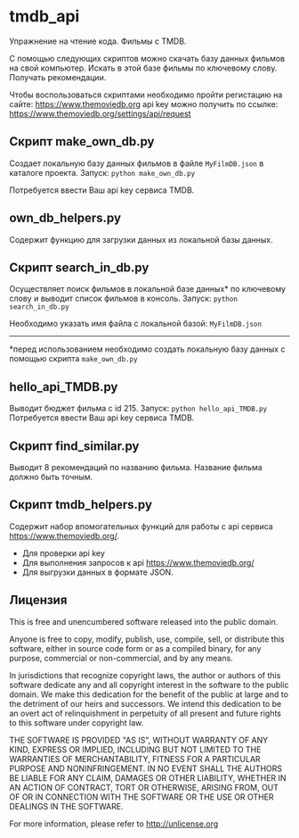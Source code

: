 # tmdb_api
Упражнение на чтение кода. Фильмы с TMDB.

С помощью следующих скриптов можно скачать базу данных фильмов на свой компьютер. Искать в этой базе фильмы по ключевому слову. Получать рекомендации.

Чтобы воспользоваться скриптами необходимо пройти регистацию на сайте: https://www.themoviedb.org
api key можно получить по ссылке: https://www.themoviedb.org/settings/api/request

## Скрипт make_own_db.py
Создает локальную базу данных фильмов в файле ```MyFilmDB.json``` в каталоге проекта.
Запуск:
```python make_own_db.py```

Потребуется ввести Ваш api key сервиса TMDB.

## own_db_helpers.py
Содержит функцию для загрузки данных из локальной базы данных.

## Скрипт search_in_db.py
Осуществляет поиск фильмов в локальной базе данных* по ключевому слову и выводит список фильмов в консоль.
Запуск:
```python search_in_db.py```

Необходимо указать имя файла с локальной базой: ```MyFilmDB.json```
___
*перед использованием необходимо создать локальную базу данных с помощью скрипта ```make_own_db.py```

## hello_api_TMDB.py
Выводит бюджет фильма с id 215.
Запуск:
```python hello_api_TMDB.py```
Потребуется ввести Ваш api key сервиса TMDB.

## Скрипт find_similar.py
Выводит 8 рекомендаций по названию фильма.
Название фильма должно быть точным. 

## Скрипт tmdb_helpers.py
Содержит набор впомогательных функций для работы с api сервиса https://www.themoviedb.org/. 
- Для проверки api key
- Для выполнения запросов к api https://www.themoviedb.org/
- Для выгрузки данных в формате JSON.

## Лицензия

This is free and unencumbered software released into the public domain.

Anyone is free to copy, modify, publish, use, compile, sell, or
distribute this software, either in source code form or as a compiled
binary, for any purpose, commercial or non-commercial, and by any
means.

In jurisdictions that recognize copyright laws, the author or authors
of this software dedicate any and all copyright interest in the
software to the public domain. We make this dedication for the benefit
of the public at large and to the detriment of our heirs and
successors. We intend this dedication to be an overt act of
relinquishment in perpetuity of all present and future rights to this
software under copyright law.

THE SOFTWARE IS PROVIDED "AS IS", WITHOUT WARRANTY OF ANY KIND,
EXPRESS OR IMPLIED, INCLUDING BUT NOT LIMITED TO THE WARRANTIES OF
MERCHANTABILITY, FITNESS FOR A PARTICULAR PURPOSE AND NONINFRINGEMENT.
IN NO EVENT SHALL THE AUTHORS BE LIABLE FOR ANY CLAIM, DAMAGES OR
OTHER LIABILITY, WHETHER IN AN ACTION OF CONTRACT, TORT OR OTHERWISE,
ARISING FROM, OUT OF OR IN CONNECTION WITH THE SOFTWARE OR THE USE OR
OTHER DEALINGS IN THE SOFTWARE.

For more information, please refer to <http://unlicense.org>
